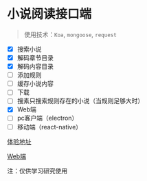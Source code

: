 # 小说阅读接口端

> 使用技术：`Koa`, `mongoose`, `request`

- [x] 搜索小说
- [x] 解码章节目录
- [x] 解码内容目录 
- [ ] 添加规则
- [ ] 缓存小说内容
- [ ] 下载
- [ ] 搜素只搜索规则存在的小说（当规则足够大时）
- [x] Web端
- [ ] pc客户端（electron）
- [ ] 移动端（react-native）

[体验地址](http://59.110.45.114:5001/)

[Web端](https://github.com/hengkx/novel-web)

注：仅供学习研究使用

